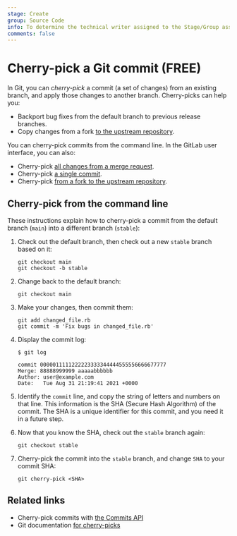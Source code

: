 ```yaml
---
stage: Create
group: Source Code
info: To determine the technical writer assigned to the Stage/Group associated with this page, see https://about.gitlab.com/handbook/engineering/ux/technical-writing/#assignments
comments: false
---
```


# Cherry-pick a Git commit **(FREE)**

In Git, you can *cherry-pick* a commit (a set of changes) from an existing branch,
and apply those changes to another branch. Cherry-picks can help you:

- Backport bug fixes from the default branch to previous release branches.
- Copy changes from a fork
  [to the upstream repository](../../user/project/merge_requests/cherry_pick_changes.md#cherry-pick-into-a-project).

You can cherry-pick commits from the command line. In the GitLab user interface,
you can also:

- Cherry-pick [all changes from a merge request](../../user/project/merge_requests/cherry_pick_changes.md#cherry-pick-a-merge-request).
- Cherry-pick [a single commit](../../user/project/merge_requests/cherry_pick_changes.md#cherry-pick-a-commit).
- Cherry-pick [from a fork to the upstream repository](../../user/project/merge_requests/cherry_pick_changes.md#cherry-pick-into-a-project).

## Cherry-pick from the command line

These instructions explain how to cherry-pick a commit from the default branch (`main`)
into a different branch (`stable`):

1. Check out the default branch, then check out a new `stable` branch based on it:

   ```shell
   git checkout main
   git checkout -b stable
   ```

1. Change back to the default branch:

   ```shell
   git checkout main
   ```

1. Make your changes, then commit them:

   ```shell
   git add changed_file.rb
   git commit -m 'Fix bugs in changed_file.rb'
   ```

1. Display the commit log:

   ```shell
   $ git log

   commit 0000011111222223333344444555556666677777
   Merge: 88888999999 aaaaabbbbbb
   Author: user@example.com
   Date:   Tue Aug 31 21:19:41 2021 +0000
   ```

1. Identify the `commit` line, and copy the string of letters and numbers on that line.
   This information is the SHA (Secure Hash Algorithm) of the commit. The SHA is
   a unique identifier for this commit, and you need it in a future step.

1. Now that you know the SHA, check out the `stable` branch again:

   ```shell
   git checkout stable
   ```

1. Cherry-pick the commit into the `stable` branch, and change `SHA` to your commit
   SHA:

   ```shell
   git cherry-pick <SHA>
   ```

## Related links

- Cherry-pick commits with [the Commits API](../../api/commits.md#cherry-pick-a-commit)
- Git documentation [for cherry-picks](https://git-scm.com/docs/git-cherry-pick)
